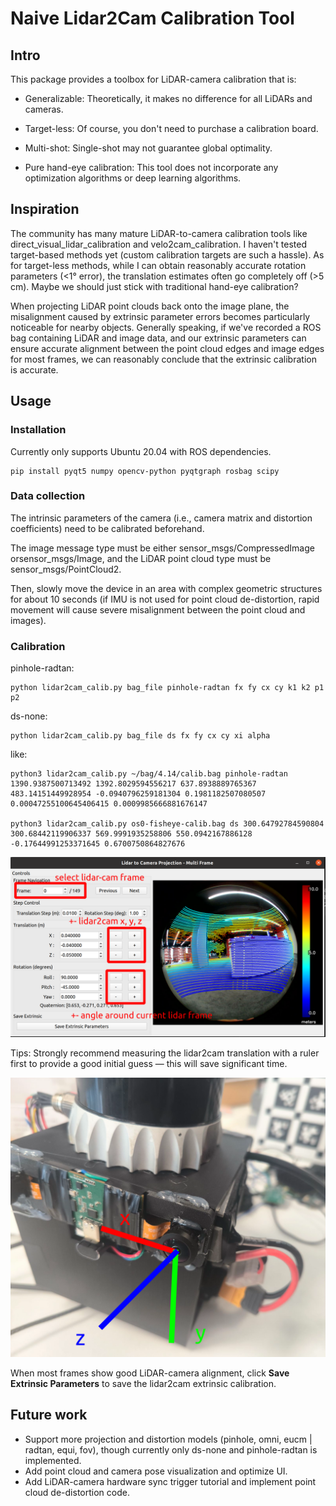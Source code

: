 # Naive Lidar2Cam Calibration Tool

## Intro

This package provides a toolbox for LiDAR-camera calibration that is:

- Generalizable: Theoretically, it makes no difference for all LiDARs and cameras.

- Target-less: Of course, you don't need to purchase a calibration board.

- Multi-shot: Single-shot may not guarantee global optimality.

- Pure hand-eye calibration: This tool does not incorporate any optimization algorithms or deep learning algorithms.

## Inspiration

The community has many mature LiDAR-to-camera calibration tools like direct_visual_lidar_calibration and velo2cam_calibration. I haven't tested target-based methods yet (custom calibration targets are such a hassle). As for target-less methods, while I can obtain reasonably accurate rotation parameters (<1° error), the translation estimates often go completely off (>5 cm). Maybe we should just stick with traditional hand-eye calibration?

When projecting LiDAR point clouds back onto the image plane, the misalignment caused by extrinsic parameter errors becomes particularly noticeable for nearby objects. Generally speaking, if we've recorded a ROS bag containing LiDAR and image data, and our extrinsic parameters can ensure accurate alignment between the point cloud edges and image edges for most frames, we can reasonably conclude that the extrinsic calibration is accurate.

## Usage

### Installation

Currently only supports Ubuntu 20.04 with ROS dependencies.

```
pip install pyqt5 numpy opencv-python pyqtgraph rosbag scipy
```
### Data collection

The intrinsic parameters of the camera (i.e., camera matrix and distortion coefficients) need to be calibrated beforehand.

The image message type must be either ​sensor_msgs/CompressedImage or ​sensor_msgs/Image, and the LiDAR point cloud type must be ​sensor_msgs/PointCloud2.

Then, slowly move the device in an area with complex geometric structures for about 10 seconds (if IMU is not used for point cloud de-distortion, rapid movement will cause severe misalignment between the point cloud and images).

### Calibration

pinhole-radtan:

```
python lidar2cam_calib.py bag_file pinhole-radtan fx fy cx cy k1 k2 p1 p2
```
ds-none:

```
python lidar2cam_calib.py bag_file ds fx fy cx cy xi alpha
```

like:

``` 
python3 lidar2cam_calib.py ~/bag/4.14/calib.bag pinhole-radtan 1390.9387500713492 1392.8029594556217 637.8938889765367 483.14151449928954 -0.0940796259181304 0.1981182507080507 0.00047255100645406415 0.0009985666881676147

python3 lidar2cam_calib.py os0-fisheye-calib.bag ds 300.64792784590804 300.68442119906337 569.9991935258806 550.0942167886128 -0.17644991253371645 0.6700750864827676
```

![alt text](pic/image0.png)

Tips: Strongly recommend measuring the lidar2cam translation with a ruler first to provide a good initial guess — this will save significant time.

![alt text](pic/image1.png)

When most frames show good LiDAR-camera alignment, click ​**Save Extrinsic Parameters** to save the lidar2cam extrinsic calibration.

## Future work

- Support more projection and distortion models (pinhole, omni, eucm | radtan, equi, fov), though currently only ds-none and pinhole-radtan is implemented.
- Add point cloud and camera pose visualization and optimize UI.
- Add LiDAR-camera hardware sync trigger tutorial and implement point cloud de-distortion code.